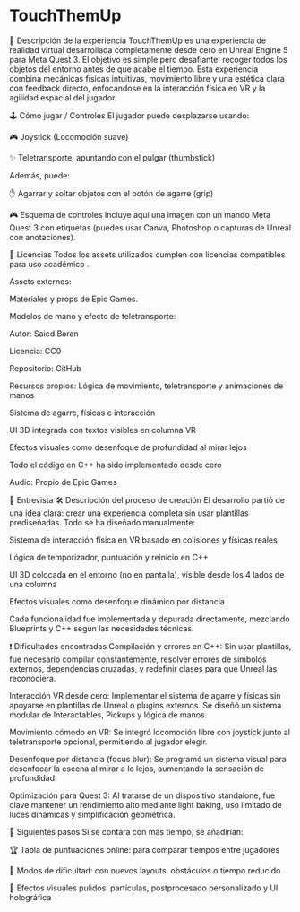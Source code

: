 # TouchThemUp
📌 Descripción de la experiencia
TouchThemUp es una experiencia de realidad virtual desarrollada completamente desde cero en Unreal Engine 5 para Meta Quest 3. El objetivo es simple pero desafiante: recoger todos los objetos del entorno antes de que acabe el tiempo. Esta experiencia combina mecánicas físicas intuitivas, movimiento libre y una estética clara con feedback directo, enfocándose en la interacción física en VR y la agilidad espacial del jugador.

🕹️ Cómo jugar / Controles
El jugador puede desplazarse usando:

🎮 Joystick (Locomoción suave)

✨ Teletransporte, apuntando con el pulgar (thumbstick)

Además, puede:

✋ Agarrar y soltar objetos con el botón de agarre (grip)

🎮 Esquema de controles
Incluye aquí una imagen con un mando Meta Quest 3 con etiquetas (puedes usar Canva, Photoshop o capturas de Unreal con anotaciones).

📄 Licencias
Todos los assets utilizados cumplen con licencias compatibles para uso académico .

Assets externos:

Materiales y props de Epic Games.

Modelos de mano y efecto de teletransporte:

Autor: Saied Baran

Licencia: CC0

Repositorio: GitHub

Recursos propios:
Lógica de movimiento, teletransporte y animaciones de manos

Sistema de agarre, físicas e interacción

UI 3D integrada con textos visibles en columna VR

Efectos visuales como desenfoque de profundidad al mirar lejos

Todo el código en C++ ha sido implementado desde cero

Audio:
Propio de Epic Games

🎤 Entrevista
🛠 Descripción del proceso de creación
El desarrollo partió de una idea clara: crear una experiencia completa sin usar plantillas prediseñadas. Todo se ha diseñado manualmente:

Sistema de interacción física en VR basado en colisiones y físicas reales

Lógica de temporizador, puntuación y reinicio en C++

UI 3D colocada en el entorno (no en pantalla), visible desde los 4 lados de una columna

Efectos visuales como desenfoque dinámico por distancia

Cada funcionalidad fue implementada y depurada directamente, mezclando Blueprints y C++ según las necesidades técnicas.

❗ Dificultades encontradas
Compilación y errores en C++: Sin usar plantillas, fue necesario compilar constantemente, resolver errores de símbolos externos, dependencias cruzadas, y redefinir clases para que Unreal las reconociera.

Interacción VR desde cero: Implementar el sistema de agarre y físicas sin apoyarse en plantillas de Unreal o plugins externos. Se diseñó un sistema modular de Interactables, Pickups y lógica de manos.

Movimiento cómodo en VR: Se integró locomoción libre con joystick junto al teletransporte opcional, permitiendo al jugador elegir.

Desenfoque por distancia (focus blur): Se programó un sistema visual para desenfocar la escena al mirar a lo lejos, aumentando la sensación de profundidad.

Optimización para Quest 3: Al tratarse de un dispositivo standalone, fue clave mantener un rendimiento alto mediante light baking, uso limitado de luces dinámicas y simplificación geométrica.

🔮 Siguientes pasos
Si se contara con más tiempo, se añadirían:

🏆 Tabla de puntuaciones online: para comparar tiempos entre jugadores

🧩 Modos de dificultad: con nuevos layouts, obstáculos o tiempo reducido

🎨 Efectos visuales pulidos: partículas, postprocesado personalizado y UI holográfica

